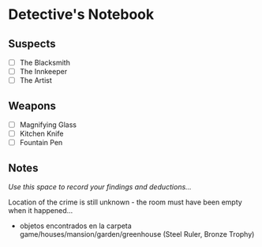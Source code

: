 # Detective's Notebook

## Suspects
- [ ] The Blacksmith
- [ ] The Innkeeper
- [ ] The Artist

## Weapons
- [ ] Magnifying Glass
- [ ] Kitchen Knife
- [ ] Fountain Pen

## Notes
*Use this space to record your findings and deductions...*

Location of the crime is still unknown - the room must have been empty when it happened...
- objetos encontrados en la carpeta game/houses/mansion/garden/greenhouse (Steel Ruler, Bronze Trophy)
